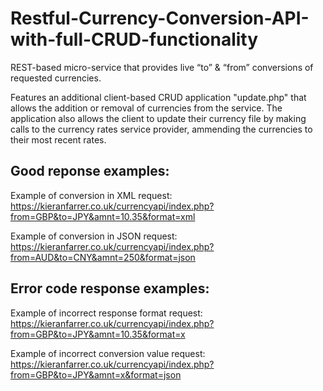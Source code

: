 # Restful-Currency-Conversion-API-with-full-CRUD-functionality
REST-based micro-service that provides live “to” &amp; “from” conversions of requested currencies.

Features an additional client-based CRUD application "update.php" that allows the addition or removal of currencies from the service. The application also allows the client to update their currency file by making calls to the currency rates service provider, ammending the currencies to their most recent rates.

## Good reponse examples:
Example of conversion in XML request: https://kieranfarrer.co.uk/currencyapi/index.php?from=GBP&to=JPY&amnt=10.35&format=xml

Example of conversion in JSON request: https://kieranfarrer.co.uk/currencyapi/index.php?from=AUD&to=CNY&amnt=250&format=json

## Error code response examples:
Example of incorrect response format request: https://kieranfarrer.co.uk/currencyapi/index.php?from=GBP&to=JPY&amnt=10.35&format=x

Example of incorrect conversion value request: https://kieranfarrer.co.uk/currencyapi/index.php?from=GBP&to=JPY&amnt=x&format=json

